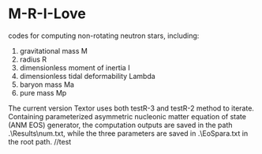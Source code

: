 # M-R-I-Love
codes for computing non-rotating neutron stars, including:
1. gravitational mass M
2. radius R
3. dimensionless moment of inertia  I
4. dimensionless tidal deformability  Lambda
5. baryon mass  Ma
6. pure mass  Mp

The current version Textor uses both testR-3 and testR-2 method to iterate.
Containing parameterized asymmetric nucleonic matter equation of state (ANM EOS) generator, the computation outputs are saved in the path .\\Results\\num.txt, while the three parameters are saved in .\\EoSpara.txt in the root path.
//test
